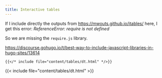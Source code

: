 ```yaml
---
title: Interactive tables
---
```


If I include directly the outputs from https://mwouts.github.io/itables/ here, I get this error:
_ReferenceError: require is not defined_

So we are missing the `require.js` library.

https://discourse.gohugo.io/t/best-way-to-include-javascript-libraries-in-hugo-sites/13614

```
{{</* include file="content/tables/dt.html" */>}}
```

{{< include file="content/tables/dt.html" >}}
